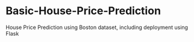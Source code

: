 # Basic-House-Price-Prediction
House Price Prediction using Boston dataset, including deployment using Flask
